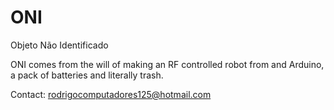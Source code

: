 # ONI
Objeto Não Identificado

ONI comes from the will of making an RF controlled robot from and Arduino, a pack of batteries and literally trash.

Contact:
rodrigocomputadores125@hotmail.com